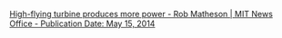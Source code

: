 [High-flying turbine produces more power - Rob Matheson | MIT News Office - Publication Date: May 15, 2014](https://news.mit.edu/2014/high-flying-turbine-produces-more-power-0515)
